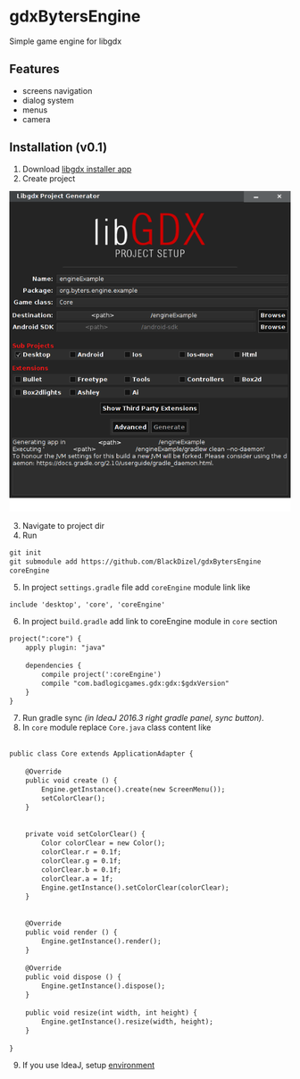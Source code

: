 # gdxBytersEngine
Simple game engine for libgdx 
## Features
- screens navigation
- dialog system
- menus
- camera
## Installation (v0.1)
1. Download [libgdx installer app](https://libgdx.badlogicgames.com/download.html)
2. Create project

![setup app gui exmaple](/img/libgdx-setup.png)

3. Navigate to project dir
4. Run
```
git init
git submodule add https://github.com/BlackDizel/gdxBytersEngine coreEngine
```
5. In project `settings.gradle` file add `coreEngine` module link like
```
include 'desktop', 'core', 'coreEngine'
```
6. In project `build.gradle` add link to coreEngine module in `core` section
```
project(":core") {
    apply plugin: "java"

    dependencies {
        compile project(':coreEngine')
        compile "com.badlogicgames.gdx:gdx:$gdxVersion"
    }
}
```
7. Run gradle sync _(in IdeaJ 2016.3 right gradle panel, sync button)_.
8. In `core` module replace `Core.java` class content like
```

public class Core extends ApplicationAdapter {

	@Override
	public void create () {
		Engine.getInstance().create(new ScreenMenu());
		setColorClear();
	}


	private void setColorClear() {
		Color colorClear = new Color();
		colorClear.r = 0.1f;
		colorClear.g = 0.1f;
		colorClear.b = 0.1f;
		colorClear.a = 1f;
		Engine.getInstance().setColorClear(colorClear);
	}


	@Override
	public void render () {
		Engine.getInstance().render();
	}
	
	@Override
	public void dispose () {
		Engine.getInstance().dispose();
	}

	public void resize(int width, int height) {
		Engine.getInstance().resize(width, height);
	}

}

```
9. If you use IdeaJ, setup [environment](https://github.com/libgdx/libgdx/wiki/Gradle-and-Intellij-IDEA)
